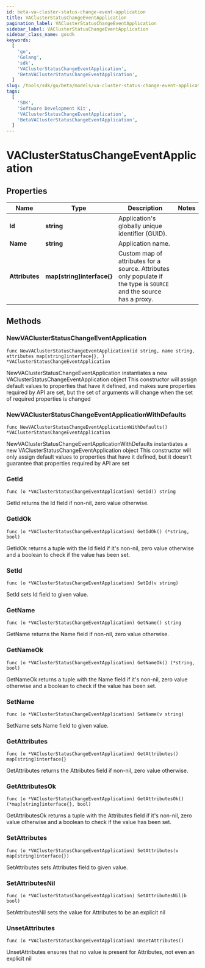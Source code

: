 ```yaml
---
id: beta-va-cluster-status-change-event-application
title: VAClusterStatusChangeEventApplication
pagination_label: VAClusterStatusChangeEventApplication
sidebar_label: VAClusterStatusChangeEventApplication
sidebar_class_name: gosdk
keywords:
  [
    'go',
    'Golang',
    'sdk',
    'VAClusterStatusChangeEventApplication',
    'BetaVAClusterStatusChangeEventApplication',
  ]
slug: /tools/sdk/go/beta/models/va-cluster-status-change-event-application
tags:
  [
    'SDK',
    'Software Development Kit',
    'VAClusterStatusChangeEventApplication',
    'BetaVAClusterStatusChangeEventApplication',
  ]
---
```


# VAClusterStatusChangeEventApplication

## Properties

| Name | Type | Description | Notes |
| --- | --- | --- | --- |
| **Id** | **string** | Application's globally unique identifier (GUID). |
| **Name** | **string** | Application name. |
| **Attributes** | **map[string]interface{}** | Custom map of attributes for a source. Attributes only populate if the type is `SOURCE` and the source has a proxy. |

## Methods

### NewVAClusterStatusChangeEventApplication

`func NewVAClusterStatusChangeEventApplication(id string, name string, attributes map[string]interface{}, ) *VAClusterStatusChangeEventApplication`

NewVAClusterStatusChangeEventApplication instantiates a new VAClusterStatusChangeEventApplication object This constructor will assign default values to properties that have it defined, and makes sure properties required by API are set, but the set of arguments will change when the set of required properties is changed

### NewVAClusterStatusChangeEventApplicationWithDefaults

`func NewVAClusterStatusChangeEventApplicationWithDefaults() *VAClusterStatusChangeEventApplication`

NewVAClusterStatusChangeEventApplicationWithDefaults instantiates a new VAClusterStatusChangeEventApplication object This constructor will only assign default values to properties that have it defined, but it doesn't guarantee that properties required by API are set

### GetId

`func (o *VAClusterStatusChangeEventApplication) GetId() string`

GetId returns the Id field if non-nil, zero value otherwise.

### GetIdOk

`func (o *VAClusterStatusChangeEventApplication) GetIdOk() (*string, bool)`

GetIdOk returns a tuple with the Id field if it's non-nil, zero value otherwise and a boolean to check if the value has been set.

### SetId

`func (o *VAClusterStatusChangeEventApplication) SetId(v string)`

SetId sets Id field to given value.

### GetName

`func (o *VAClusterStatusChangeEventApplication) GetName() string`

GetName returns the Name field if non-nil, zero value otherwise.

### GetNameOk

`func (o *VAClusterStatusChangeEventApplication) GetNameOk() (*string, bool)`

GetNameOk returns a tuple with the Name field if it's non-nil, zero value otherwise and a boolean to check if the value has been set.

### SetName

`func (o *VAClusterStatusChangeEventApplication) SetName(v string)`

SetName sets Name field to given value.

### GetAttributes

`func (o *VAClusterStatusChangeEventApplication) GetAttributes() map[string]interface{}`

GetAttributes returns the Attributes field if non-nil, zero value otherwise.

### GetAttributesOk

`func (o *VAClusterStatusChangeEventApplication) GetAttributesOk() (*map[string]interface{}, bool)`

GetAttributesOk returns a tuple with the Attributes field if it's non-nil, zero value otherwise and a boolean to check if the value has been set.

### SetAttributes

`func (o *VAClusterStatusChangeEventApplication) SetAttributes(v map[string]interface{})`

SetAttributes sets Attributes field to given value.

### SetAttributesNil

`func (o *VAClusterStatusChangeEventApplication) SetAttributesNil(b bool)`

SetAttributesNil sets the value for Attributes to be an explicit nil

### UnsetAttributes

`func (o *VAClusterStatusChangeEventApplication) UnsetAttributes()`

UnsetAttributes ensures that no value is present for Attributes, not even an explicit nil
